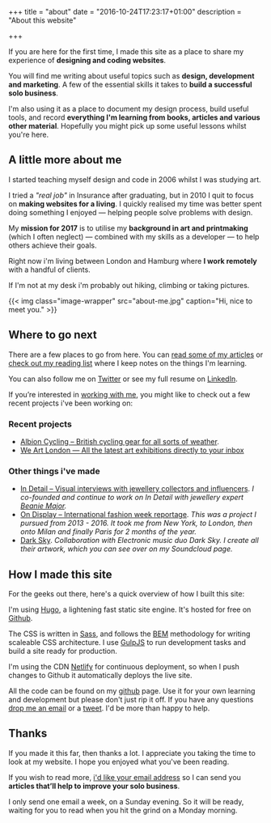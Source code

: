 +++
title = "about"
date = "2016-10-24T17:23:17+01:00"
description = "About this website"

+++

If you are here for the first time, I made this site as a place to share my experience of **designing and coding websites**.

You will find me writing about useful topics such as **design, development and marketing**. A few of the essential skills it takes to **build a successful solo business**.

I'm also using it as a place to document my design process, build useful tools, and record **everything I'm learning from books, articles and various other material**. Hopefully you might pick up some useful lessons whilst you're here.

## A little more about me

I started teaching myself design and code in 2006 whilst I was studying art.

I tried a *"real job"* in Insurance after graduating, but in 2010 I quit to focus on **making websites for a living**. I quickly realised my time was better spent doing something I enjoyed — helping people solve problems with design.

My **mission for 2017** is to utilise my **background in art and printmaking** (which I often neglect) — combined with my skills as a developer — to help others achieve their goals.

Right now i'm living between London and Hamburg where **I work remotely** with a handful of clients.

If I'm not at my desk i'm probably out hiking, climbing or taking pictures.

{{< img class="image-wrapper" src="about-me.jpg" caption="Hi, nice to meet you." >}}

## Where to go next

There are a few places to go from here. You can [read some of my articles](https://www.harrycresswell.com/articles/) or [check out my reading list](https://www.harrycresswell.com/reading/) where I keep notes on the things I'm learning.

You can also follow me on [Twitter](https://twitter.com/harrycresswell) or see my full resume on [LinkedIn](https://uk.linkedin.com/in/harrycresswell
).

If you’re interested in [working with me](https://www.harrycresswell.com/design-consulting/), you might like to check out a few recent projects i've been working on:

### Recent projects

- [Albion Cycling – British cycling gear for all sorts of weather](http://www.albioncycling.com/).
- [We Art London — All the latest art exhibitions directly to your inbox ](http://www.weartlondon.com/)


### Other things i've made

- [In Detail – Visual interviews with jewellery collectors and influencers](https://indtl.com/). *I co-founded and continue to work on In Detail with jewellery expert [Beanie Major](http://blake-ldn.com/journal/2016/11/8/blake-woman-beanie-major).*
- [On Display – International fashion week reportage](http://ondsply.co/).
_This was a project I pursued from 2013 - 2016. It took me from New York, to London, then onto Milan and finally Paris for 2 months of the year._
- [Dark Sky](https://soundcloud.com/harrycresswell). _Collaboration with Electronic music duo Dark Sky. I create all their artwork, which you can see over on my Soundcloud page._


## How I made this site

For the geeks out there, here's a quick overview of how I built this site:

I'm using [Hugo](https://gohugo.io/), a lightening fast static site engine. It's hosted for free on [Github](https://github.com/harrycresswell/hc).

The CSS is written in [Sass](http://sass-lang.com/), and follows the [BEM](https://css-tricks.com/bem-101/) methodology for writing scaleable CSS architecture. I use [GulpJS](http://gulpjs.com/) to run development tasks and build a site ready for production.

I'm using the CDN [Netlify](https://www.netlify.com/) for continuous deployment, so when I push changes to Github it automatically deploys the live site.

All the code can be found on my [github](https://github.com/harrycresswell/hc) page. Use it for your own learning and development but please don't just rip it off. If you have any questions [drop me an email](mailto:studio@harrycresswell.com) or a [tweet](https://twitter.com/harrycresswell). I'd be more than happy to help.

## Thanks

If you made it this far, then thanks a lot. I appreciate you taking the time to look at my website. I hope you enjoyed what you've been reading.

If you wish to read more, <a href ="https://www.harrycresswell.com/newsletter">i'd like your email address</a> so I can send you **articles that’ll help to improve your solo business**.

I only send one email a week, on a Sunday evening. So it will be ready, waiting for you to read when you hit the grind on a Monday morning.
